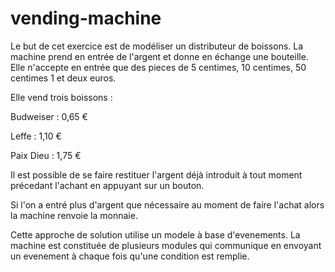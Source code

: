 # vending-machine

Le but de cet exercice est de modéliser un distributeur de boissons.
La machine prend en entrée de l'argent et donne en échange une bouteille.
Elle n'accepte en entrée que des pieces de 5 centimes, 10 centimes, 50 centimes 1 et deux euros.

Elle vend trois boissons :

Budweiser : 0,65 €

Leffe : 1,10 €

Paix Dieu : 1,75 €

Il est possible de se faire restituer l'argent déjà introduit à tout moment précedant l'achant en appuyant sur un bouton.

Si l'on a entré plus d'argent que nécessaire au moment de faire l'achat alors la machine renvoie la monnaie.


Cette approche de solution utilise un modele à base d'evenements.
La machine est constituée de plusieurs modules qui communique en envoyant un evenement à chaque fois qu'une condition est remplie.


